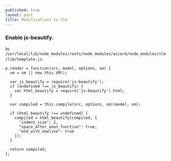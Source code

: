 ```yaml
---
published: true
layout: post
title: Modifications to slm
---
```




### Enable js-beautify. 

In `/usr/local/lib/node_modules/roots/node_modules/accord/node_modules/slm/lib/template.js`:

```
p.render = function(src, model, options, vm) {
  vm = vm || new this.VM();

  var js_beautify = require('js-beautify');
  if (undefined !== js_beautify) {
    var html_beautify = require('js-beautify').html;
  }

  var compiled = this.compile(src, options, vm)(model, vm);

  if (html_beautify !== undefined) {
    compiled = html_beautify(compiled, {
      "indent_size": 2,
      "space_after_anon_function": true,
      "end_with_newline": true
    });
  }

  return compiled;
};
```
